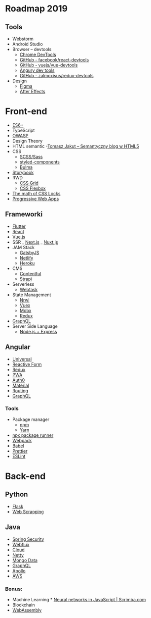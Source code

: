 # Roadmap 2019

## Tools

- Webstorm
- Android Studio
- Browser – devtools
  - [Chrome DevTools](https://developers.google.com/web/tools/chrome-devtools/)
  - [GitHub - facebook/react-devtools](https://github.com/facebook/react-devtools) 
  - [GitHub - vuejs/vue-devtools](https://github.com/vuejs/vue-devtools)
  - [Angury dev tools](https://augury.rangle.io/)
  - [GitHub - zalmoxisus/redux-devtools](https://github.com/zalmoxisus/redux-devtools-extension)
- Design 
  - [Figma](https://www.figma.com/)
  - [After Effects](https://www.figma.com/)

# Front-end

- [ES6+](http://ccoenraets.github.io/es6-tutorial/)
- TypeScript
- [OWASP](https://www.owasp.org/index.php/OWASP_Guide_Project)
- Design Theory
- HTML semantic 
  -[Tomasz Jakut – Semantyczny blog w HTML5](https://tutorials.comandeer.pl/html5-blog.html)
- CSS
  - [SCSS/Sass](https://sass-lang.com/)
  - [styled-components](https://www.styled-components.com/) 
  - [Bulma](https://bulma.io/)
- [Storybook](https://github.com/storybooks/storybook)
- RWD
  - [CSS Grid](http://cssgridgarden.com/)
  - [CSS Flexbox](https://flexboxfroggy.com/)
- [The math of CSS Locks](https://fvsch.com/css-locks/)
- [Progressive Web Apps](https://developers.google.com/web/progressive-web-apps/)

## Frameworki

- [Flutter](https://flutter.io/)
- [React](https://reactjs.org/)
- [Vue.js](https://vuejs.org/)
- SSR
  _ [Next.js](https://nextjs.org/)
  _ [Nuxt.js](https://nuxtjs.org/)
- JAM Stack
  - [GatsbyJS](https://www.gatsbyjs.org/)
  - [Netlify](https://www.netlify.com/)
  - [Heroku](https://www.heroku.com/)
- CMS
  - [Contentful](https://www.contentful.com/)
  - [Strapi](https://strapi.io/)
- Serverless
  - [Webtask](http://webtask.io)
- State Management
  - [Nrwl](https://blog.nrwl.io/managing-state-in-angular-applications-22b75ef5625f?gi=567b2de7772)
  - [Vuex](https://vuex.vuejs.org/)
  - [Mobx](https://github.com/mobxjs/mobx)
  - [Redux](https://redux.js.org/)
- [GraphQL](https://graphql.org/learn/)
- Server Side Language  
   - [Node.js + Express](https://expressjs.com/)

## Angular

- [Universal](https://blog.angular-university.io/angular-universal/)
- [Reactive Form](https://blog.ng-book.com/the-ultimate-guide-to-forms-in-angular-2/)
- [Redux](https://ultimatecourses.com/angular/ngrx-store-effects)
- [PWA](https://devonfw-ng-adv-training.github.io/pwa/)
- [Auth0](https://auth0.com/blog/angular-2-authentication/)
- [Material](https://auth0.com/blog/creating-beautiful-apps-with-angular-material/)
- [Routing](https://devonfw-ng-adv-training.github.io/advanced-routing/index.html#/)
- [GraphQL](https://medium.com/codingthesmartway-com-blog/apollo-client-for-angular-making-use-of-graphql-8d9a571e020c)

### Tools

- Package manager
  - [npm](https://www.npmjs.com/)
  - [Yarn](https://yarnpkg.com/lang/en/)
- [npx package runner](https://www.npmjs.com/package/npx)
- [Webpack](https://webpack.js.org/)
- [Babel](https://babeljs.io/)
- [Prettier](https://prettier.io/)
- [ESLint](https://eslint.org/)

# Back-end

## Python

- [Flask](https://realpython.com/token-based-authentication-with-flask/)
- [Web Scrapping](https://realpython.com/python-web-scraping-practical-introduction/)

## Java

- [Spring Security](https://www.baeldung.com/security-spring)
- [Webflux](https://www.baeldung.com/spring-webflux)
- [Cloud](https://itnext.io/how-to-use-netflixs-eureka-and-spring-cloud-for-service-registry-8b43c8acdf4e)
- [Netty](https://www.baeldung.com/netty)
- [Mongo Data](https://www.baeldung.com/spring-data-mongodb-guide)
- [GraphQL](https://developer.okta.com/blog/2018/08/16/secure-api-spring-boot-graphql)
- [Apollo](https://blog.apollographql.com/tutorial-building-a-graphql-server-cddaa023c035)
- [AWS](https://medium.com/@ryanzhou7/running-spring-boot-on-amazon-web-services-for-free-f3b0aeec809)

### Bonus:

- Machine Learning \* [Neural networks in JavaScript | Scrimba.com](https://scrimba.com/g/gneuralnetworks)
- Blockchain
- [WebAssembly](https://webassembly.org/)
